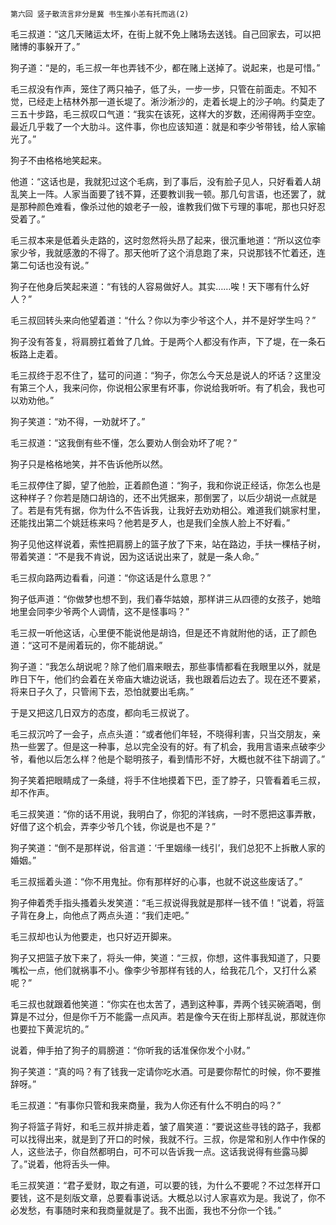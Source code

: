     第六回 竖子散流言非分是冀 书生推小恙有托而逃(2) 

   毛三叔道：“这几天赌运太坏，在街上就不免上赌场去送钱。自己回家去，可以把赌博的事躲开了。”

   狗子道：“是的，毛三叔一年也弄钱不少，都在赌上送掉了。说起来，也是可惜。”

   毛三叔没有作声，笼住了两只袖子，低了头，一步一步，只管在前面走。不知不觉，已经走上桔林外那一道长堤了。淅沙淅沙的，走着长堤上的沙子响。约莫走了三五十步路，毛三叔叹口气道：“我实在该死，这样大的岁数，还闹得两手空空。最近几乎栽了一个大肋斗。这件事，你也应该知道：就是和李少爷带钱，给人家输光了。”

   狗子不由格格地笑起来。

   他道：“这话也是，我就犯过这个毛病，到了事后，没有脸子见人，只好看着人胡乱笑上一阵。人家当面要了钱不算，还要教训我一顿。那几句言语，也还罢了，就是那种颜色难看，像杀过他的娘老子一般，谁教我们做下亏理的事呢，那也只好忍受着了。”

   毛三叔本来是低着头走路的，这时忽然将头昂了起来，很沉重地道：“所以这位李家少爷，我就感激的不得了。那天他听了这个消息跑了来，只说那钱不忙着还，连第二句话也没有说。”

   狗子在他身后笑起来道：“有钱的人容易做好人。其实……唉！天下哪有什么好人？”

   毛三叔回转头来向他望着道：“什么？你以为李少爷这个人，并不是好学生吗？”

   狗子没有答复，将肩膀扛着耸了几耸。于是两个人都没有作声，下了堤，在一条石板路上走着。

   毛三叔终于忍不住了，猛可的问道：“狗子，你怎么今天总是说人的坏话？这里没有第三个人，我来问你，你说相公家里有坏事，你说给我听听。有了机会，我也可以劝劝他。”

   狗子笑道：“劝不得，一劝就坏了。”

   毛三叔道：“这我倒有些不懂，怎么要劝人倒会劝坏了呢？”

   狗子只是格格地笑，并不告诉他所以然。

   毛三叔停住了脚，望了他脸，正着颜色道：“狗子，我和你说正经话，你怎么也是这种样子？你若是随口胡诌的，还不出凭据来，那倒罢了，以后少胡说一点就是了。若是有凭有据，你为什么不告诉我，让我好去劝劝相公。难道我们姚家村里，还能找出第二个姚廷栋来吗？他若是歹人，也是我们全族人脸上不好看。”

   狗子见他这样说着，索性把肩膀上的篮子放了下来，站在路边，手扶一棵桔子树，带着笑道：“不是我不肯说，因为这话说出来了，就是一条人命。”

   毛三叔向路两边看看，问道：“你这话是什么意思？”

   狗子低声道：“你做梦也想不到，我们春华姑娘，那样讲三从四德的女孩子，她暗地里会同李少爷两个人调情，这不是怪事吗？”

   毛三叔一听他这话，心里便不能说他是胡诌，但是还不肯就附他的话，正了颜色道：“这可不是闹着玩的，你不能胡说。”

   狗子道：“我怎么胡说呢？除了他们眉来眼去，那些事情都看在我眼里以外，就是昨日下午，他们约会着在关帝庙大塘边说话，我也跟着后边去了。现在还不要紧，将来日子久了，只管闹下去，恐怕就要出毛病。”

   于是又把这几日双方的态度，都向毛三叔说了。

   毛三叔沉吟了一会子，点点头道：“或者他们年轻，不晓得利害，只当交朋友，亲热一些罢了。但是这一种事，总以完全没有的好。有了机会，我用言语来点破李少爷，看他以后怎么样？他是个聪明孩子，看到情形不好，大概也就不往下胡调了。”

   狗子笑着把眼睛成了一条缝，将手不住地摸着下巴，歪了脖子，只管看着毛三叔，却不作声。

   毛三叔笑道：“你的话不用说，我明白了，你犯的洋钱病，一时不愿把这事弄散，好借了这个机会，弄李少爷几个钱，你说是也不是？”

   狗子笑道：“倒不是那样说，俗言道：‘千里姻缘一线引’，我们总犯不上拆散人家的婚姻。”

   毛三叔摇着头道：“你不用鬼扯。你有那样好的心事，也就不说这些废话了。”

   狗子伸着秃手指头搔着头发笑道：“毛三叔说得我就是那样一钱不值！”说着，将篮子背在身上，向他点了两点头道：“我们走吧。”

   毛三叔却也认为他要走，也只好迈开脚来。

   狗子又把篮子放下来了，将头一伸，笑道：“三叔，你想，这件事我知道了，只要嘴松一点，他们就祸事不小。像李少爷那样有钱的人，给我花几个，又打什么紧呢？”

   毛三叔也就跟着他笑道：“你实在也太苦了，遇到这种事，弄两个钱买碗酒喝，倒算是不过分，但是你千万不能露一点风声。若是像今天在街上那样乱说，那就连你也要拉下黄泥坑的。”

   说着，伸手拍了狗子的肩膀道：“你听我的话准保你发个小财。”

   狗子笑道：“真的吗？有了钱我一定请你吃水酒。可是要你帮忙的时候，你不要推辞呀。”

   毛三叔道：“有事你只管和我来商量，我为人你还有什么不明白的吗？”

   狗子将篮子背好，和毛三叔并排走着，皱了眉笑道：“要说这些寻钱的路子，我都可以找得出来，就是到了开口的时候，我就不行。三叔，你是常和别人作中作保的人，这些法子，你自然都明白，可不可以告诉我一点。这话我说得有些露马脚了。”说着，他将舌头一伸。

   毛三叔笑道：“君子爱财，取之有道，可以要的钱，为什么不要呢？不过怎样开口要钱，这不是刻版文章，总要看事说话。大概总以讨人家喜欢为是。我说了，你不必发愁，有事随时来和我商量就是了。我不出面，我也不分你一个钱。”

